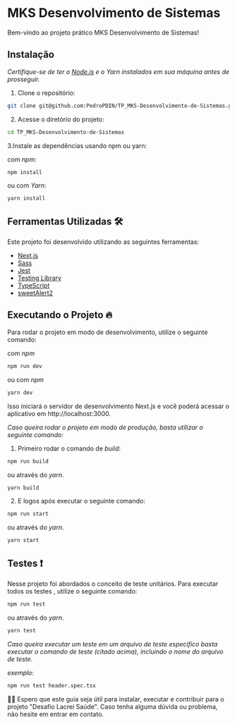 # MKS Desenvolvimento de Sistemas

Bem-vindo ao projeto prático MKS Desenvolvimento de Sistemas!

## Instalação

*Certifique-se de ter o [Node.js](https://nodejs.org/en) e o Yarn instalados em sua máquina antes de prosseguir.*

1. Clone o repositório:
```bash
git clone git@github.com:PedroPDIN/TP_MKS-Desenvolvimento-de-Sistemas.git
```

2. Acesse o diretório do projeto:
```bash
cd TP_MKS-Desenvolvimento-de-Sistemas
```

3.Instale as dependências usando npm ou yarn:

com *npm*:
```bash
npm install
```

ou com *Yarn*:
```bash
yarn install
```
## Ferramentas Utilizadas 🛠️

Este projeto foi desenvolvido utilizando as seguintes ferramentas:

* [Next.js](https://nextjs.org/docs)
* [Sass](https://sass-lang.com/)
* [Jest](https://jestjs.io/pt-BR/docs/getting-started)
* [Testing Library](https://testing-library.com/docs/react-testing-library/intro/)
* [TypeScript](https://www.typescriptlang.org/)
* [sweetAlert2](https://sweetalert2.github.io/)

## Executando o Projeto 🔥

Para rodar o projeto em modo de desenvolvimento, utilize o seguinte comando:

com *npm*
```bash
npm run dev
```

ou com *npm*
```bash
yarn dev
```
Isso iniciará o servidor de desenvolvimento Next.js e você poderá acessar o aplicativo em http://localhost:3000.

*Caso queira rodar o projeto em modo de produção, basta utilizar o seguinte comando:*

1. Primeiro rodar o comando de *build*:

```bash
npm run build
```

ou através do *yarn*.

```bash
yarn build
```

2. E logos após executar o seguinte comando:

```bash
npm run start
```

ou através do *yarn*.

```bash
yarn start
```
## Testes ❗

Nesse projeto foi abordados o conceito de teste unitários. Para executar todos os testes , utilize o seguinte comando:

```bash
npm run test
```
ou através do *yarn*.
```bash
yarn test
```

*Caso queira executar um teste em um arquivo de teste especifico basta executar o comando de teste (citado acima), incluindo o nome do arquivo de teste.*

*exemplo:*

```bash
npm run test header.spec.tsx
```

🏁🏁 Espero que este guia seja útil para instalar, executar e contribuir para o projeto "Desafio Lacrei Saúde". Caso tenha alguma dúvida ou problema, não hesite em entrar em contato.
